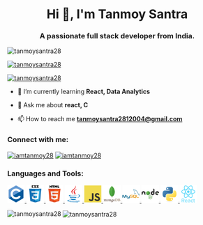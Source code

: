 <h1 align="center">Hi 👋, I'm Tanmoy Santra</h1>
<h3 align="center">A passionate full stack developer from India.</h3>

<p align="left"> <img src="https://komarev.com/ghpvc/?username=tanmoysantra28&label=Profile%20views&color=0e75b6&style=flat" alt="tanmoysantra28" /> </p>

<p align="left"> <a href="https://github.com/ryo-ma/github-profile-trophy"><img src="https://github-profile-trophy.vercel.app/?username=tanmoysantra28" alt="tanmoysantra28" /></a> </p>

<p align="left"> <a href="https://twitter.com/tanmoysantra28" target="blank"><img src="https://img.shields.io/twitter/follow/tanmoysantra28?logo=twitter&style=for-the-badge" alt="tanmoysantra28" /></a> </p>

- 🌱 I’m currently learning **React, Data Analytics**

- 💬 Ask me about **react, C**

- 📫 How to reach me **tanmoysantra2812004@gmail.com**

<h3 align="left">Connect with me:</h3>
<p align="left">
<a href="https://twitter.com/tanmoysantra28" target="blank"><img align="center" src="https://raw.githubusercontent.com/rahuldkjain/github-profile-readme-generator/master/src/images/icons/Social/twitter.svg" alt="iamtanmoy28" height="30" width="40" /></a>
<a href="https://instagram.com/iamtanmoy28" target="blank"><img align="center" src="https://raw.githubusercontent.com/rahuldkjain/github-profile-readme-generator/master/src/images/icons/Social/instagram.svg" alt="iamtanmoy28" height="30" width="40" /></a>
</p>

<h3 align="left">Languages and Tools:</h3>
<p align="left"> <a href="https://www.cprogramming.com/" target="_blank" rel="noreferrer"> <img src="https://raw.githubusercontent.com/devicons/devicon/master/icons/c/c-original.svg" alt="c" width="40" height="40"/> </a> <a href="https://www.w3schools.com/css/" target="_blank" rel="noreferrer"> <img src="https://raw.githubusercontent.com/devicons/devicon/master/icons/css3/css3-original-wordmark.svg" alt="css3" width="40" height="40"/> </a> <a href="https://www.w3.org/html/" target="_blank" rel="noreferrer"> <img src="https://raw.githubusercontent.com/devicons/devicon/master/icons/html5/html5-original-wordmark.svg" alt="html5" width="40" height="40"/> </a> <a href="https://www.java.com" target="_blank" rel="noreferrer"> <img src="https://raw.githubusercontent.com/devicons/devicon/master/icons/java/java-original.svg" alt="java" width="40" height="40"/> </a> <a href="https://developer.mozilla.org/en-US/docs/Web/JavaScript" target="_blank" rel="noreferrer"> <img src="https://raw.githubusercontent.com/devicons/devicon/master/icons/javascript/javascript-original.svg" alt="javascript" width="40" height="40"/> </a> <a href="https://www.mongodb.com/" target="_blank" rel="noreferrer"> <img src="https://raw.githubusercontent.com/devicons/devicon/master/icons/mongodb/mongodb-original-wordmark.svg" alt="mongodb" width="40" height="40"/> </a> <a href="https://www.mysql.com/" target="_blank" rel="noreferrer"> <img src="https://raw.githubusercontent.com/devicons/devicon/master/icons/mysql/mysql-original-wordmark.svg" alt="mysql" width="40" height="40"/> </a> <a href="https://nodejs.org" target="_blank" rel="noreferrer"> <img src="https://raw.githubusercontent.com/devicons/devicon/master/icons/nodejs/nodejs-original-wordmark.svg" alt="nodejs" width="40" height="40"/> </a> <a href="https://www.python.org" target="_blank" rel="noreferrer"> <img src="https://raw.githubusercontent.com/devicons/devicon/master/icons/python/python-original.svg" alt="python" width="40" height="40"/> </a> <a href="https://reactjs.org/" target="_blank" rel="noreferrer"> <img src="https://raw.githubusercontent.com/devicons/devicon/master/icons/react/react-original-wordmark.svg" alt="react" width="40" height="40"/> </a> </p>

<p><img align="left" src="https://github-readme-stats.vercel.app/api/top-langs?username=tanmoysantra28&show_icons=true&locale=en&layout=compact" alt="tanmoysantra28" /></p>

<p>&nbsp;<img align="center" src="https://github-readme-stats.vercel.app/api?username=tanmoysantra28&show_icons=true&locale=en" alt="tanmoysantra28" /></p>
